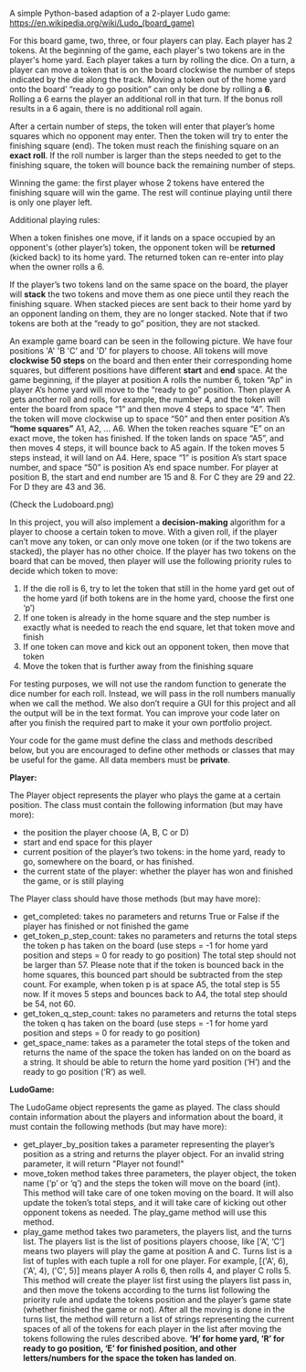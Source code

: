 A simple Python-based adaption of a 2-player Ludo game: https://en.wikipedia.org/wiki/Ludo_(board_game)

For this board game, two, three, or four players can play. Each player has 2 tokens. At the beginning of the game, each player's two tokens are in the player's home yard. Each player takes a turn by rolling the dice. On a turn, a player can move a token that is on the board clockwise the number of steps indicated by the die along the track. Moving a token out of the home yard onto the board’ “ready to go position” can only be done by rolling a **6**. Rolling a 6 earns the player an additional roll in that turn. If the bonus roll results in a 6 again, there is no additional roll again.

After a certain number of steps, the token will enter that player’s home squares which no opponent may enter.  Then the token will try to enter the finishing square (end). The token must reach the finishing square on an **exact roll**. If the roll number is larger than the steps needed to get to the finishing square, the token will bounce back the remaining number of steps.

Winning the game: the first player whose 2 tokens have entered the finishing square will win the game. The rest will continue playing until there is only one player left.

Additional playing rules:

When a token finishes one move, if it lands on a space occupied by an opponent's (other player’s) token, the opponent token will be **returned** (kicked back) to its home yard. The returned token can re-enter into play when the owner rolls a 6.

If the player’s two tokens land on the same space on the board, the player will **stack** the two tokens and move them as one piece until they reach the finishing square. When stacked pieces are sent back to their home yard by an opponent landing on them, they are no longer stacked. Note that if two tokens are both at the “ready to go” position, they are not stacked.

An example game board can be seen in the following picture.  We have four positions 'A' 'B 'C' and 'D' for players to choose. All tokens will move **clockwise 50 steps** on the board and then enter their corresponding home squares, but different positions have different **start** and **end** space. At the game beginning, if the player at position A rolls the number 6, token “Ap” in player A’s home yard will move to the “ready to go” position. Then player A gets another roll and rolls, for example, the number 4, and the token will enter the board from space “1” and then move 4 steps to space “4”. Then the token will move clockwise up to space “50” and then enter position A’s **“home squares”** A1, A2, … A6.  When the token reaches square “E” on an exact move, the token has finished.  If the token lands on space “A5”, and then moves 4 steps, it will bounce back to A5 again.  If the token moves 5 steps instead, it will land on A4.  Here, space “1” is position A’s start space number, and space “50” is position A’s end space number.  For player at position B, the start and end number are 15 and 8.  For C they are 29 and 22.  For D they are 43 and 36.

(Check the Ludoboard.png)

In this project, you will also implement a **decision-making** algorithm for a player to choose a certain token to move.  With a given roll, if the player can’t move any token, or can only move one token (or if the two tokens are stacked), the player has no other choice.  If the player has two tokens on the board that can be moved, then player will use the following priority rules to decide which token to move:

1. If the die roll is 6, try to let the token that still in the home yard get out of the home yard (if both tokens are in the home yard, choose the first one ‘p’)
2. If one token is already in the home square and the step number is exactly what is needed to reach the end square, let that token move and finish
3. If one token can move and kick out an opponent token, then move that token
4. Move the token that is further away from the finishing square

For testing purposes, we will not use the random function to generate the dice number for each roll.  Instead, we will pass in the roll numbers manually when we call the method.  We also don’t require a GUI for this project and all the output will be in the text format.  You can improve your code later on after you finish the required part to make it your own portfolio project.

Your code for the game must define the class and methods described below, but you are encouraged to define other methods or classes that may be useful for the game. All data members must be **private**.
 
**Player:**

The Player object represents the player who plays the game at a certain position. The class must contain the following information (but may have more):
  * the position the player choose (A, B, C or D)
  * start and end space for this player
  * current position of the player’s two tokens: in the home yard, ready to go, somewhere on the board, or has finished.
  * the current state of the player: whether the player has won and finished the game, or is still playing
  
The Player class should have those methods (but may have more):
  * get_completed: takes no parameters and returns True or False if the player has finished or not finished the game
  * get_token_p_step_count: takes no parameters and returns the total steps the token p has taken on the board (use steps = -1 for home yard position and steps = 0 for ready to go position) The total step should not be larger than 57.  Please note that if the token is bounced back in the home squares, this bounced part should be subtracted from the step count. For example, when token p is at space A5, the total step is 55 now.  If it moves 5 steps and bounces back to A4, the total step should be 54, not 60.
* get_token_q_step_count: takes no parameters and returns the total steps the token q has taken on the board  (use steps = -1 for home yard position and steps = 0 for ready to go position)
* get_space_name: takes as a parameter the total steps of the token and returns the name of the space the token has landed on on the board as a string.  It should be able to return the home yard position (‘H’) and the ready to go position (‘R’) as well.
  
**LudoGame:**

The LudoGame object represents the game as played.  The class should contain information about the players and information about the board, it must contain the following methods (but may have more):
* get_player_by_position takes a parameter representing the player’s position as a string and returns the player object. For an invalid string parameter, it will return "Player not found!"
* move_token method takes three parameters, the player object, the token name (‘p’ or ‘q’) and the steps the token will move on the board (int).  This method will take care of one token moving on the board.  It will also update the token’s total steps, and it will take care of kicking out other opponent tokens as needed.  The play_game method will use this method.
* play_game method takes two parameters, the players list, and the turns list.  The players list is the list of positions players choose, like [‘A’, ‘C’] means two players will play the game at position A and C.  Turns list is a list of tuples with each tuple a roll for one player. For example, [('A', 6), ('A', 4), ('C', 5)] means player A rolls 6, then rolls 4, and player C rolls 5. This method will create the player list first using the players list pass in, and then move the tokens according to the turns list following the priority rule and update the tokens position and the player’s game state (whether finished the game or not). After all the moving is done in the turns list,  the method will return a list of strings representing the current spaces of all of the tokens for each player in the list after moving the tokens following the rules described above.  **‘H’ for home yard, ‘R’ for ready to go position, ‘E’ for finished position, and other letters/numbers for the space the token has landed on**.

